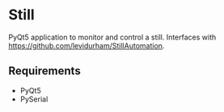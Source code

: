 # Still

PyQt5 application to monitor and control a still. Interfaces with 
<https://github.com/levidurham/StillAutomation>.

## Requirements

* PyQt5
* PySerial
